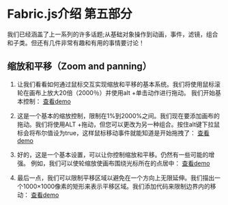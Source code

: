 # Fabric.js介绍 第五部分

我们已经涵盖了上一系列的许多话题;从基础对象操作到动画，事件，滤镜，组合和子类。但还有几件非常有趣和有用的事情要讨论！

## 缩放和平移（Zoom and panning）

1. 让我们看看如何通过鼠标交互实现缩放和平移的基本系统。我们将使用鼠标滚轮在画布上放大20倍（2000％）并使用alt +单击动作进行拖动。 
我们开始基本控制：
[查看demo](http://fabricjs.com/fabric-intro-part-5#step1)

2. 这是一个基本的缩放控制，限制在1%到2000%之间。我们现在要添加画布的拖动。我们将使用ALT +拖动，但您可以更改为另一种组合。按住alt键下拉鼠标会将布尔值设为true，这样鼠标移动事件就能知道是开始拖拽了：
[查看demo](http://fabricjs.com/fabric-intro-part-5#step2)

3. 好的，这是一个基本设置，可以让你控制缩放和平移。仍然有一些可能的增强。 例如，我们可以使轮缩放使画布围绕光标所在的点居中：
[查看demo](http://fabricjs.com/fabric-intro-part-5#step3)

4. 最后一点，我们可以限制平移区域以避免在一个方向上无限延伸。我们描出一个1000×1000像素的矩形来表示平移区域。我们添加代码来限制边界内的移动：
[查看demo](http://fabricjs.com/fabric-intro-part-5#step4)
